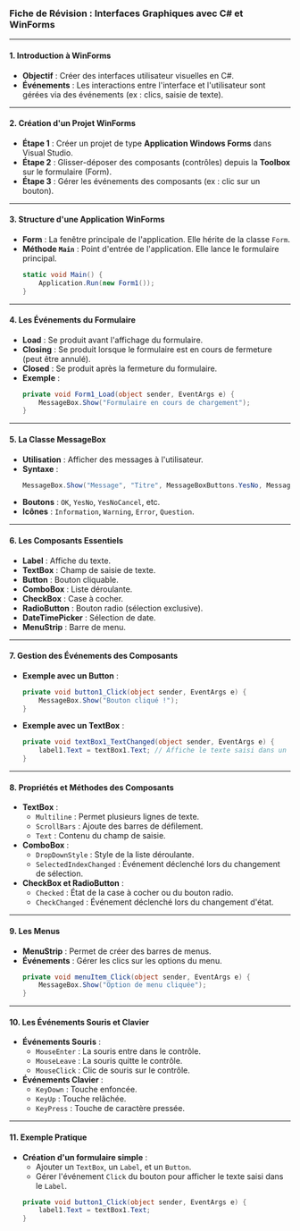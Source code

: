 ### **Fiche de Révision : Interfaces Graphiques avec C# et WinForms**

---

#### **1. Introduction à WinForms**
- **Objectif** : Créer des interfaces utilisateur visuelles en C#.
- **Événements** : Les interactions entre l'interface et l'utilisateur sont gérées via des événements (ex : clics, saisie de texte).

---

#### **2. Création d'un Projet WinForms**
- **Étape 1** : Créer un projet de type **Application Windows Forms** dans Visual Studio.
- **Étape 2** : Glisser-déposer des composants (contrôles) depuis la **Toolbox** sur le formulaire (Form).
- **Étape 3** : Gérer les événements des composants (ex : clic sur un bouton).

---

#### **3. Structure d'une Application WinForms**
- **Form** : La fenêtre principale de l'application. Elle hérite de la classe `Form`.
- **Méthode `Main`** : Point d'entrée de l'application. Elle lance le formulaire principal.
  ```csharp
  static void Main() {
      Application.Run(new Form1());
  }
  ```

---

#### **4. Les Événements du Formulaire**
- **Load** : Se produit avant l'affichage du formulaire.
- **Closing** : Se produit lorsque le formulaire est en cours de fermeture (peut être annulé).
- **Closed** : Se produit après la fermeture du formulaire.
- **Exemple** :
  ```csharp
  private void Form1_Load(object sender, EventArgs e) {
      MessageBox.Show("Formulaire en cours de chargement");
  }
  ```

---

#### **5. La Classe MessageBox**
- **Utilisation** : Afficher des messages à l'utilisateur.
- **Syntaxe** :
  ```csharp
  MessageBox.Show("Message", "Titre", MessageBoxButtons.YesNo, MessageBoxIcon.Question);
  ```
- **Boutons** : `OK`, `YesNo`, `YesNoCancel`, etc.
- **Icônes** : `Information`, `Warning`, `Error`, `Question`.

---

#### **6. Les Composants Essentiels**
- **Label** : Affiche du texte.
- **TextBox** : Champ de saisie de texte.
- **Button** : Bouton cliquable.
- **ComboBox** : Liste déroulante.
- **CheckBox** : Case à cocher.
- **RadioButton** : Bouton radio (sélection exclusive).
- **DateTimePicker** : Sélection de date.
- **MenuStrip** : Barre de menu.

---

#### **7. Gestion des Événements des Composants**
- **Exemple avec un Button** :
  ```csharp
  private void button1_Click(object sender, EventArgs e) {
      MessageBox.Show("Bouton cliqué !");
  }
  ```
- **Exemple avec un TextBox** :
  ```csharp
  private void textBox1_TextChanged(object sender, EventArgs e) {
      label1.Text = textBox1.Text; // Affiche le texte saisi dans un Label
  }
  ```

---

#### **8. Propriétés et Méthodes des Composants**
- **TextBox** :
  - `Multiline` : Permet plusieurs lignes de texte.
  - `ScrollBars` : Ajoute des barres de défilement.
  - `Text` : Contenu du champ de saisie.
- **ComboBox** :
  - `DropDownStyle` : Style de la liste déroulante.
  - `SelectedIndexChanged` : Événement déclenché lors du changement de sélection.
- **CheckBox et RadioButton** :
  - `Checked` : État de la case à cocher ou du bouton radio.
  - `CheckChanged` : Événement déclenché lors du changement d'état.

---

#### **9. Les Menus**
- **MenuStrip** : Permet de créer des barres de menus.
- **Événements** : Gérer les clics sur les options du menu.
  ```csharp
  private void menuItem_Click(object sender, EventArgs e) {
      MessageBox.Show("Option de menu cliquée");
  }
  ```

---

#### **10. Les Événements Souris et Clavier**
- **Événements Souris** :
  - `MouseEnter` : La souris entre dans le contrôle.
  - `MouseLeave` : La souris quitte le contrôle.
  - `MouseClick` : Clic de souris sur le contrôle.
- **Événements Clavier** :
  - `KeyDown` : Touche enfoncée.
  - `KeyUp` : Touche relâchée.
  - `KeyPress` : Touche de caractère pressée.

---

#### **11. Exemple Pratique**
- **Création d'un formulaire simple** :
  - Ajouter un `TextBox`, un `Label`, et un `Button`.
  - Gérer l'événement `Click` du bouton pour afficher le texte saisi dans le `Label`.
  ```csharp
  private void button1_Click(object sender, EventArgs e) {
      label1.Text = textBox1.Text;
  }
  ```
